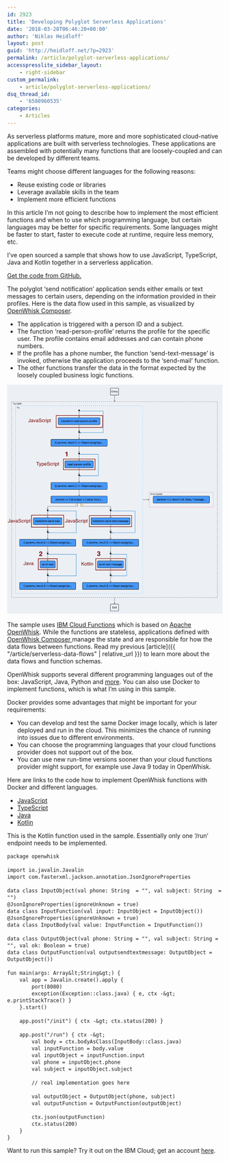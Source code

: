 ```yaml
---
id: 2923
title: 'Developing Polyglot Serverless Applications'
date: '2018-03-28T06:46:20+00:00'
author: 'Niklas Heidloff'
layout: post
guid: 'http://heidloff.net/?p=2923'
permalink: /article/polyglot-serverless-applications/
accesspresslite_sidebar_layout:
    - right-sidebar
custom_permalink:
    - article/polyglot-serverless-applications/
dsq_thread_id:
    - '6580960535'
categories:
    - Articles
---
```


As serverless platforms mature, more and more sophisticated cloud-native applications are built with serverless technologies. These applications are assembled with potentially many functions that are loosely-coupled and can be developed by different teams.

Teams might choose different languages for the following reasons:

- Reuse existing code or libraries
- Leverage available skills in the team
- Implement more efficient functions

In this article I’m not going to describe how to implement the most efficient functions and when to use which programming language, but certain languages may be better for specific requirements. Some languages might be faster to start, faster to execute code at runtime, require less memory, etc.

I’ve open sourced a sample that shows how to use JavaScript, TypeScript, Java and Kotlin together in a serverless application.

[Get the code from GitHub.](https://github.com/nheidloff/openwhisk-polyglot)

The polyglot ‘send notification’ application sends either emails or text messages to certain users, depending on the information provided in their profiles. Here is the data flow used in this sample, as visualized by [OpenWhisk Composer](https://github.com/ibm-functions/composer).

- The application is triggered with a person ID and a subject.
- The function ‘read-person-profile’ returns the profile for the specific user. The profile contains email addresses and can contain phone numbers.
- If the profile has a phone number, the function ‘send-text-message’ is invoked, otherwise the application proceeds to the ‘send-mail’ function.
- The other functions transfer the data in the format expected by the loosely coupled business logic functions.

![image](/assets/img/2018/03/flow-polyglot.png)

The sample uses [IBM Cloud Functions](https://www.ibm.com/cloud/functions) which is based on [Apache OpenWhisk](http://openwhisk.org/). While the functions are stateless, applications defined with [OpenWhisk Composer ](https://github.com/ibm-functions/composer)manage the state and are responsible for how the data flows between functions. Read my previous [article]({{ "/article/serverless-data-flows" | relative_url }}) to learn more about the data flows and function schemas.

OpenWhisk supports several different programming languages out of the box: JavaScript, Java, Python and [more](https://console.bluemix.net/docs/openwhisk/openwhisk_actions.html#openwhisk_actions). You can also use Docker to implement functions, which is what I’m using in this sample.

Docker provides some advantages that might be important for your requirements:

- You can develop and test the same Docker image locally, which is later deployed and run in the cloud. This minimizes the chance of running into issues due to different environments.
- You can choose the programming languages that your cloud functions provider does not support out of the box.
- You can use new run-time versions sooner than your cloud functions provider might support, for example use Java 9 today in OpenWhisk.

Here are links to the code how to implement OpenWhisk functions with Docker and different languages.

- [JavaScript](https://github.com/nheidloff/openwhisk-debug-nodejs/blob/master/functions/docker/function.js)
- [TypeScript](https://github.com/nheidloff/openwhisk-polyglot/blob/master/functions/typescript/src/function.ts)
- [Java](https://github.com/nheidloff/openwhisk-polyglot/blob/master/functions/java/spring/src/main/java/docker/Function.java)
- [Kotlin](https://github.com/nheidloff/openwhisk-polyglot/blob/master/functions/kotlin/kotlin/src/main/kotlin/main.kt)

This is the Kotlin function used in the sample. Essentially only one ‘/run’ endpoint needs to be implemented.

```
package openwhisk

import io.javalin.Javalin
import com.fasterxml.jackson.annotation.JsonIgnoreProperties

data class InputObject(val phone: String  = "", val subject: String  = "")
@JsonIgnoreProperties(ignoreUnknown = true)
data class InputFunction(val input: InputObject = InputObject())
@JsonIgnoreProperties(ignoreUnknown = true)
data class InputBody(val value: InputFunction = InputFunction())

data class OutputObject(val phone: String = "", val subject: String = "", val ok: Boolean = true)
data class OutputFunction(val outputsendtextmessage: OutputObject = OutputObject())

fun main(args: Array&lt;String&gt;) {
    val app = Javalin.create().apply {
        port(8080)
        exception(Exception::class.java) { e, ctx -&gt; e.printStackTrace() }
    }.start()

    app.post("/init") { ctx -&gt; ctx.status(200) }

    app.post("/run") { ctx -&gt;
        val body = ctx.bodyAsClass(InputBody::class.java)
        val inputFunction = body.value
        val inputObject = inputFunction.input
        val phone = inputObject.phone
        val subject = inputObject.subject

        // real implementation goes here

        val outputObject = OutputObject(phone, subject)
        val outputFunction = OutputFunction(outputObject)

        ctx.json(outputFunction)
        ctx.status(200)
    }
}
```

Want to run this sample? Try it out on the IBM Cloud; get an account [here](https://ibm.biz/nheidloff).